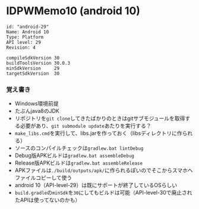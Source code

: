 # IDPWMemo10 (android 10)


    id: "android-29"
    Name: Android 10
    Type: Platform
    API level: 29
    Revision: 4

    compileSdkVersion 30
    buildToolsVersion 30.0.3
    minSdkVersion     29
    targetSdkVersion  30



### 覚え書き

 - Windows環境前提  
 - たぶんjava8のJDK  
 - リポジトリを`git clone`してきたばかりのときはgitサブモジュールを取得する必要があり、`git submodule update`あたりを実行する？  
 - `make_libs.cmd`を実行して、libs.jarを作っておく（libsディレクトリに作られる）  
 - ソースのコンパイルチェックは`gradlew.bat lintDebug`  
 - Debug版APKビルドは`gradlew.bat assembleDebug`  
 - Release版APKビルドは`gradlew.bat assembleRelease`  
 - APKファイルは`./build/outputs/apk/`に作られるぽいのでそこからスマホへファイルコピーして使う   
 - android 10（API-level-29）は既にサポートが終了しているOSらしい  
 - `build.gradle`の`minSdk`を`30`にしてもビルドは可能（API-level-30で廃止されたAPIは使ってないのかも）  
